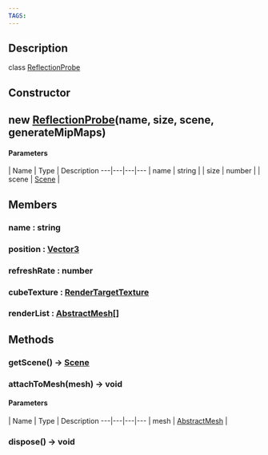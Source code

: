 ```yaml
---
TAGS:
---
```

## Description

class [ReflectionProbe](/classes/2.3/ReflectionProbe)



## Constructor

##  new [ReflectionProbe](/classes/2.3/ReflectionProbe)(name, size, scene, generateMipMaps)



#### Parameters
 | Name | Type | Description
---|---|---|---
 | name | string | 
 | size | number | 
 | scene | [Scene](/classes/2.3/Scene) | 
## Members

### name : string



### position : [Vector3](/classes/2.3/Vector3)



### refreshRate : number



### cubeTexture : [RenderTargetTexture](/classes/2.3/RenderTargetTexture)



### renderList : [AbstractMesh](/classes/2.3/AbstractMesh)[]



## Methods

### getScene() &rarr; [Scene](/classes/2.3/Scene)


### attachToMesh(mesh) &rarr; void



#### Parameters
 | Name | Type | Description
---|---|---|---
 | mesh | [AbstractMesh](/classes/2.3/AbstractMesh) | 

### dispose() &rarr; void


